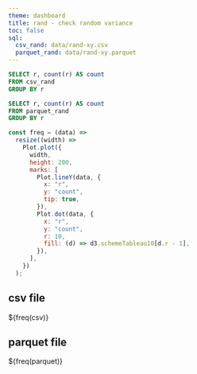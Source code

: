 ```yaml
---
theme: dashboard
title: rand - check random variance
toc: false
sql:
  csv_rand: data/rand-xy.csv
  parquet_rand: data/rand-xy.parquet
---
```


```sql id=csv
SELECT r, count(r) AS count
FROM csv_rand
GROUP BY r
```

```sql id=parquet
SELECT r, count(r) AS count
FROM parquet_rand
GROUP BY r
```

```js
const freq = (data) =>
  resize((width) =>
    Plot.plot({
      width,
      height: 200,
      marks: [
        Plot.lineY(data, {
          x: "r",
          y: "count",
          tip: true,
        }),
        Plot.dot(data, {
          x: "r",
          y: "count",
          r: 10,
          fill: (d) => d3.schemeTableau10[d.r - 1],
        }),
      ],
    })
  );
```

<div class="card">
    <h2>csv file</h2>
    ${freq(csv)}
</div>

<div class="card">
    <h2>parquet file</h2>
    ${freq(parquet)}
</div>
